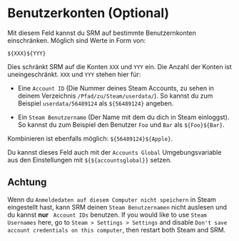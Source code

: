 # Benutzerkonten (Optional)

Mit diesem Feld kannst du SRM auf bestimmte Benutzernkonten einschränken. Möglich sind Werte in Form von:

`${XXX}${YYY}`

Dies schränkt SRM auf die Konten `XXX` und `YYY` ein. Die Anzahl der Konten ist uneingeschränkt. `XXX` und `YYY` stehen hier für:

* Eine `Account ID` (Die Nummer deines Steam Accounts, zu sehen in deinem Verzeichnis `/Pfad/zu/Steam/userdata/`). So kannst du zum Beispiel `userdata/56489124` als `${56489124}` angeben.

* Ein `Steam Benutzername` (Der Name mit dem du dich in Steam einloggst). So kannst du zum Beispiel den Benutzer `Foo` und `Bar` als `${Foo}${Bar}`.

Kombinieren ist ebenfalls möglich: `${56489124}${Apple}`.

Du kannst dieses Feld auch mit der `Accounts Global` Umgebungsvariable aus den Einstellungen mit `${${accountsglobal}}` setzen.

## Achtung

Wenn du `Anmeldedaten auf diesem Computer nicht speichern` in Steam eingestellt hast, kann SRM deinen `Steam Benutzernamen` nicht auslesen und du kannst **nur** ` Account IDs` benutzen. If you would like to use `Steam Usernames` here, go to `Steam > Settings > Settings` and disable `Don't save account credentials on this computer`, then restart both Steam and SRM.
